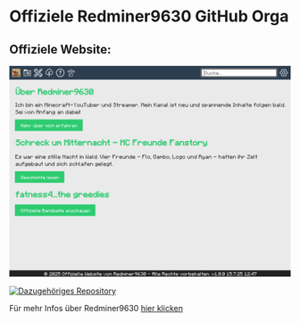 # Offiziele Redminer9630 GitHub Orga

## Offiziele Website: 

[![redminer9630.ddns.net](website.jpg)](https://redminer9630.ddns.net)

[![Dazugehöriges Repository](https://github-readme-stats.vercel.app/api/pin/?username=Redminer9630&repo=Website)](https://github.com/Redminer9630/Website)

Für mehr Infos über Redminer9630 [hier klicken](https://github.com/Redminer9630de/.github/blob/main/profile/README.md#info-über-redminer9630)
